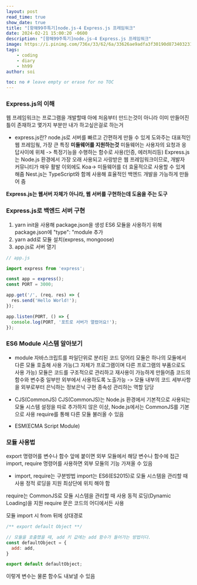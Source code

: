 ```yaml
---
layout: post
read_time: true
show_date: true
title: "[항해99주특기]node.js-4 Express.js 프레임워크"
date: 2024-02-21 15:00:20 -0600
description: "[항해99주특기]node.js-4 Express.js 프레임워크"
image: https://i.pinimg.com/736x/33/62/6a/33626ae9adfa3f30190d8734032315b2.jpg
tags: 
    - coding
    - diary
    - hh99
author: soi

toc: no # leave empty or erase for no TOC
---
```


### Express.js의 이해
웹 프레임워크는 프로그램을 개발할때 아에 처음부터 만드는것이 아니라 이미 만들어진 틀이 존재하고 몇가지 부분만 내가 하고싶은걸로 하는거 

- express.js란?
node.js로 서버를 빠르고 간편하게 만들 수 있게 도와주는 대표적인 웹 프레임웤,
가장 큰 특징 **미들웨어를 지원하는것**
미들웨어는 사용자의 요청과 응답사이에 위체 -> 특정기능을 수행하는 함수로 사용(인증, 에러처리등)
 Express.js는 Node.js 환경에서 가장 오래 사용되고 사랑받은 웹 프레임워크이므로, 개발자 커뮤니티가 매우 활발
 이외에도 Koa-> 미들웨어를 더 효울적으로 사용할 수 있게 해줌
 Nest.js는 TypeScript와 함께 사용해 효율적인 백엔드 개발을 가능하게 만들어 줌
 
**Express.js는 웹서버 자체가 아니라, 웹 서버를 구현하는데 도움을 주는 도구**

### Express.js로 백엔드 서버 구현
1. yarn init을 사용해 package.json을 생성
ES6 모듈을 사용하기 위해 package.json에 "type": "module 추가
2. yarn add로 모듈 설치(express, mongoose)
3. app.js로 서버 열기
```javascript
// app.js

import express from 'express';

const app = express();
const PORT = 3000;

app.get('/', (req, res) => {
  res.send('Hello World!');
});

app.listen(PORT, () => {
  console.log(PORT, '포트로 서버가 열렸어요!');
});
```
### ES6 Module 시스템 알아보기
- module
자바스크립트를 파일단위로 분리된 코드 덩어리
모듈은 하나의 모듈에서 다른 모듈 호출해 사용 가능(그 자체가 프로그램이며 다른 프로그램의 부품으로도 사용 가능)
모듈은 코드를 구조적으로 관리하고 재사용이 가능하게 만들어줌
코드의 함수와 변수중 일부만 외부에서 사용하도록 노출가능 -> 모듈 내부의 코드 세부사항을 외부로부터 은닉하는 정보은닉 구현
종속성 관리하는 역할 담당

- CJS(CommonJS)
CJS(CommonJS)는 Node.js 환경에서 기본적으로 사용되는 모듈 시스템
설정을 따로 추가하지 않은 이상, Node.js에서는 CommonJS를 기본으로 사용
require를 통해 다른 모듈 불러올 수 있음

- ESM(ECMA Script Module)

### 모듈 사용법
export 명령어를 변수나 함수 앞에 붙이면 외부 모듈에서 해당 변수나 함수에 접근
import, require 명령어를 사용하면 외부 모듈의 기능 가져올 수 있음
- import, require는 구분방법
import는  ES6(ES2015)로 모듈 시스템을 관리할 때 사용
정적 로딩을 지원 최상단에 위치 해야 함

require는 CommonJS로 모듈 시스템을 관리할 때 사용
동적 로딩(Dynamic Loading)을 지원
require 문은 코드의 어디에서든 사용

모듈 import 시 from 뒤에 상대경로
```jsx
/** export default Object **/

// 모듈을 호출했을 때, add 키 값에는 add 함수가 들어가는 방법이다.
const defaultObject = {
  add: add,
}

export default defaultObject;
```
이렇게 변수는 물론 함수도 내보낼 수 있음